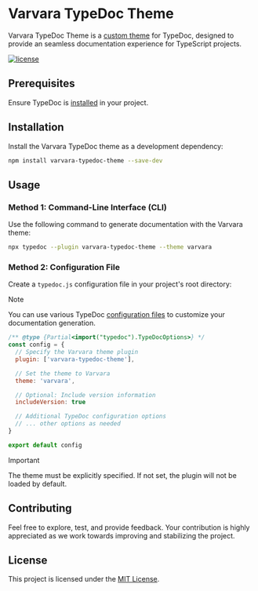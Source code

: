 # Varvara TypeDoc Theme

Varvara TypeDoc Theme is a [custom theme](https://typedoc.org/documents/Development.Custom_Themes.html) for TypeDoc, designed to provide an seamless documentation experience for TypeScript projects.

[![license](https://img.shields.io/github/license/marcmarine/varvara-js)](https://github.com/marcmarine/varvara-js/blob/main/LICENSE)

## Prerequisites

Ensure TypeDoc is [installed](https://typedoc.org/index.html#quick-start) in your project.

## Installation

Install the Varvara TypeDoc theme as a development dependency:

```bash
npm install varvara-typedoc-theme --save-dev
```

## Usage

### Method 1: Command-Line Interface (CLI)

Use the following command to generate documentation with the Varvara theme:

```bash
npx typedoc --plugin varvara-typedoc-theme --theme varvara
```

### Method 2: Configuration File

Create a `typedoc.js` configuration file in your project's root directory:

> [!NOTE]
> You can use various TypeDoc [configuration files](https://typedoc.org/documents/Options.Configuration.html) to customize your documentation generation.

```js
/** @type {Partial<import("typedoc").TypeDocOptions>} */
const config = {
  // Specify the Varvara theme plugin
  plugin: ['varvara-typedoc-theme'],

  // Set the theme to Varvara
  theme: 'varvara',

  // Optional: Include version information
  includeVersion: true

  // Additional TypeDoc configuration options
  // ... other options as needed
}

export default config
```

> [!IMPORTANT]
> The theme must be explicitly specified. If not set, the plugin will not be loaded by default.

## Contributing

Feel free to explore, test, and provide feedback. Your contribution is highly appreciated as we work towards improving and stabilizing the project.

## License

This project is licensed under the [MIT License](https://github.com/marcmarine/varvara-js/blob/main/LICENSE).
